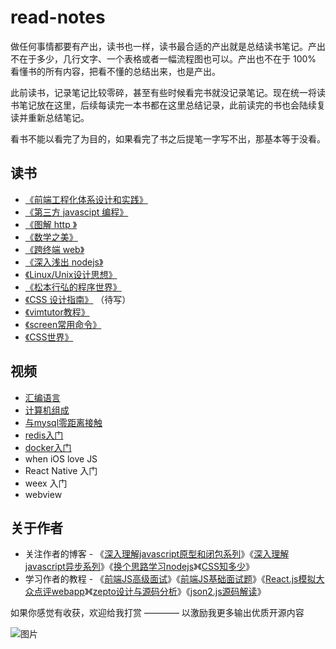 # read-notes

做任何事情都要有产出，读书也一样，读书最合适的产出就是总结读书笔记。产出不在于多少，几行文字、一个表格或者一幅流程图也可以。产出也不在于 100% 看懂书的所有内容，把看不懂的总结出来，也是产出。

此前读书，记录笔记比较零碎，甚至有些时候看完书就没记录笔记。现在统一将读书笔记放在这里，后续每读完一本书都在这里总结记录，此前读完的书也会陆续复读并重新总结笔记。

看书不能以看完了为目的，如果看完了书之后提笔一字写不出，那基本等于没看。

## 读书

- [《前端工程化体系设计和实践》](./book/前端工程化体系设计和实践.md)
- [《第三方 javascipt 编程》](./book/第三方javascript编程.md)
- [《图解 http 》](./book/图解http.md)
- [《数学之美》](./book/数学之美.md)
- [《跨终端 web》](./book/跨终端web.md)
- [《深入浅出 nodejs》](./book/深入浅出nodejs.md)
- [《Linux/Unix设计思想》](./book/Linux-Unix设计思想.md)
- [《松本行弘的程序世界》](./book/松本行弘的程序世界.md)
- [《CSS 设计指南》](./book/CSS设计指南.md) （待写）
- [《vimtutor教程》](./book/vimtutor教程.md)
- [《screen常用命令》](./book/linux-screen常用命令.md)
- [《CSS世界》](./book/css世界.md)

## 视频

- [汇编语言](./video/汇编语言.md)
- [计算机组成](./video/计算机组成.md)
- [与mysql零距离接触](./video/与mysql零距离接触.md)
- [redis入门](./video/redis入门.md)
- [docker入门](./video/docker入门.md)
- when iOS love JS
- React Native 入门
- weex 入门
- webview

## 关于作者

- 关注作者的博客 - 《[深入理解javascript原型和闭包系列](http://www.cnblogs.com/wangfupeng1988/p/4001284.html)》《[深入理解javascript异步系列](https://github.com/wangfupeng1988/js-async-tutorial)》《[换个思路学习nodejs](https://github.com/wangfupeng1988/node-tutorial)》《[CSS知多少](http://www.cnblogs.com/wangfupeng1988/p/4325007.html)》 
- 学习作者的教程 - 《[前端JS高级面试](https://coding.imooc.com/class/190.html)》《[前端JS基础面试题](http://coding.imooc.com/class/115.html)》《[React.js模拟大众点评webapp](http://coding.imooc.com/class/99.html)》《[zepto设计与源码分析](http://www.imooc.com/learn/745)》《[json2.js源码解读](http://study.163.com/course/courseMain.htm?courseId=691008)》

如果你感觉有收获，欢迎给我打赏 ———— 以激励我更多输出优质开源内容

![图片](https://camo.githubusercontent.com/e1558b631931e0a1606c769a61f48770cc0ccb56/687474703a2f2f696d61676573323031352e636e626c6f67732e636f6d2f626c6f672f3133383031322f3230313730322f3133383031322d32303137303232383131323233373739382d313530373139363634332e706e67)

